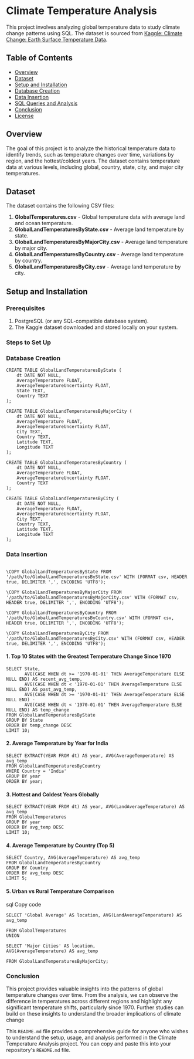 # Climate Temperature Analysis

This project involves analyzing global temperature data to study climate change patterns using SQL. The dataset is sourced from [Kaggle: Climate Change: Earth Surface Temperature Data](https://www.kaggle.com/datasets/berkeleyearth/climate-change-earth-surface-temperature-data).

## Table of Contents

- [Overview](#overview)
- [Dataset](#dataset)
- [Setup and Installation](#setup-and-installation)
- [Database Creation](#database-creation)
- [Data Insertion](#data-insertion)
- [SQL Queries and Analysis](#sql-queries-and-analysis)
- [Conclusion](#conclusion)
- [License](#license)

## Overview

The goal of this project is to analyze the historical temperature data to identify trends, such as temperature changes over time, variations by region, and the hottest/coldest years. The dataset contains temperature data at various levels, including global, country, state, city, and major city temperatures.

## Dataset

The dataset contains the following CSV files:

1. **GlobalTemperatures.csv** - Global temperature data with average land and ocean temperature.
2. **GlobalLandTemperaturesByState.csv** - Average land temperature by state.
3. **GlobalLandTemperaturesByMajorCity.csv** - Average land temperature by major city.
4. **GlobalLandTemperaturesByCountry.csv** - Average land temperature by country.
5. **GlobalLandTemperaturesByCity.csv** - Average land temperature by city.

## Setup and Installation

### Prerequisites
1. PostgreSQL (or any SQL-compatible database system).
2. The Kaggle dataset downloaded and stored locally on your system.

### Steps to Set Up

### Database Creation

```
CREATE TABLE GlobalLandTemperaturesByState (
    dt DATE NOT NULL,
    AverageTemperature FLOAT,
    AverageTemperatureUncertainty FLOAT,
    State TEXT,
    Country TEXT
);

CREATE TABLE GlobalLandTemperaturesByMajorCity (
    dt DATE NOT NULL,
    AverageTemperature FLOAT,
    AverageTemperatureUncertainty FLOAT,
    City TEXT,
    Country TEXT,
    Latitude TEXT,
    Longitude TEXT
);

CREATE TABLE GlobalLandTemperaturesByCountry (
    dt DATE NOT NULL,
    AverageTemperature FLOAT,
    AverageTemperatureUncertainty FLOAT,
    Country TEXT
);

CREATE TABLE GlobalLandTemperaturesByCity (
    dt DATE NOT NULL,
    AverageTemperature FLOAT,
    AverageTemperatureUncertainty FLOAT,
    City TEXT,
    Country TEXT,
    Latitude TEXT,
    Longitude TEXT
);
```

### Data Insertion

```\copy GlobalTemperatures FROM '/path/to/GlobalTemperatures.csv' WITH (FORMAT csv, HEADER true, DELIMITER ',', ENCODING 'UTF8');

\COPY GlobalLandTemperaturesByState FROM '/path/to/GlobalLandTemperaturesByState.csv' WITH (FORMAT csv, HEADER true, DELIMITER ',', ENCODING 'UTF8');

\COPY GlobalLandTemperaturesByMajorCity FROM '/path/to/GlobalLandTemperaturesByMajorCity.csv' WITH (FORMAT csv, HEADER true, DELIMITER ',', ENCODING 'UTF8');

\COPY GlobalLandTemperaturesByCountry FROM '/path/to/GlobalLandTemperaturesByCountry.csv' WITH (FORMAT csv, HEADER true, DELIMITER ',', ENCODING 'UTF8');

\COPY GlobalLandTemperaturesByCity FROM '/path/to/GlobalLandTemperaturesByCity.csv' WITH (FORMAT csv, HEADER true, DELIMITER ',', ENCODING 'UTF8');
```

#### 1. Top 10 States with the Greatest Temperature Change Since 1970

```
SELECT State, 
       AVG(CASE WHEN dt >= '1970-01-01' THEN AverageTemperature ELSE NULL END) AS recent_avg_temp,
       AVG(CASE WHEN dt < '1970-01-01' THEN AverageTemperature ELSE NULL END) AS past_avg_temp,
       AVG(CASE WHEN dt >= '1970-01-01' THEN AverageTemperature ELSE NULL END) - 
       AVG(CASE WHEN dt < '1970-01-01' THEN AverageTemperature ELSE NULL END) AS temp_change
FROM GlobalLandTemperaturesByState
GROUP BY State
ORDER BY temp_change DESC
LIMIT 10;

```

#### 2. Average Temperature by Year for India

```
SELECT EXTRACT(YEAR FROM dt) AS year, AVG(AverageTemperature) AS avg_temp
FROM GlobalLandTemperaturesByCountry
WHERE Country = 'India'
GROUP BY year
ORDER BY year;
```

#### 3. Hottest and Coldest Years Globally

```
SELECT EXTRACT(YEAR FROM dt) AS year, AVG(LandAverageTemperature) AS avg_temp
FROM GlobalTemperatures
GROUP BY year
ORDER BY avg_temp DESC
LIMIT 10;
```

#### 4. Average Temperature by Country (Top 5)

```
SELECT Country, AVG(AverageTemperature) AS avg_temp
FROM GlobalLandTemperaturesByCountry
GROUP BY Country
ORDER BY avg_temp DESC
LIMIT 5;
```

#### 5. Urban vs Rural Temperature Comparison
sql
Copy code

```
SELECT 'Global Average' AS location, AVG(LandAverageTemperature) AS avg_temp

FROM GlobalTemperatures
UNION

SELECT 'Major Cities' AS location, 
AVG(AverageTemperature) AS avg_temp

FROM GlobalLandTemperaturesByMajorCity;

```

### Conclusion
This project provides valuable insights into the patterns of global temperature changes over time. From the analysis, we can observe the difference in temperatures across different regions and highlight any significant temperature shifts, particularly since 1970. Further studies can build on these insights to understand the broader implications of climate change


This `README.md` file provides a comprehensive guide for anyone who wishes to understand the setup, usage, and analysis performed in the Climate Temperature Analysis project. You can copy and paste this into your repository's `README.md` file.




